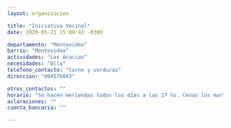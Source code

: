 ```yaml
---
layout: organizacion

title: "Iniciativa Vecinal"
date: 2020-05-21 15:09:43 -0300

departamento: "Montevideo"
barrio: "Montevideo"
actividades: "Las Acacias"
necesidades: "Olla"
telefono_contacto: "Carne y verduras"
direccion: "094576043"

otros_contactos: ""
horario: "Se hacen meriendas todos los días a las 17 hs. Cenas los martes y viernes a partir de las 20 hs"
aclaraciones: ""
cuenta_bancaria: ""

---
```

